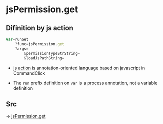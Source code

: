 # jsPermission.get

## Difinition by js action

```js.js
var=runGet
	?func=jsPermission.get
	?args=
		&permissionTypeStrString=
		&loadJsPathString=
```

- [js action](#) is annotation-oriented language based on javascript in CommandClick

- The `run` prefix definition on `var` is a process annotation, not a variable definition

## Src

-> [jsPermission.get](https://github.com/puutaro/CommandClick/blob/master/app/src/main/java/com/puutaro/commandclick/fragment_lib/terminal_fragment/js_interface/system/JsPermission.kt#L41)


